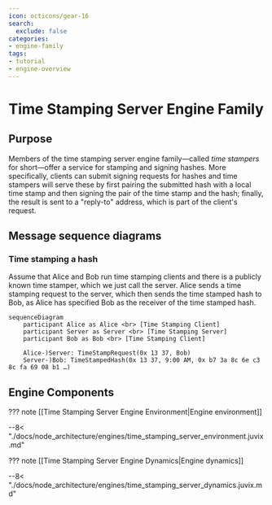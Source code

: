```yaml
--- 
icon: octicons/gear-16
search:
  exclude: false
categories:
- engine-family 
tags:
- tutorial
- engine-overview
---
```


# Time Stamping Server Engine Family 

## Purpose 

Members of the time stamping server engine family<!---
--->—called _time stampers_ for short—<!---
--->offer a service for stamping and signing hashes.
More specifically, 
clients can submit signing requests for hashes
and time stampers will serve these by 
first pairing the submitted hash with a local time stamp
and then signing the pair of the time stamp and the hash;
finally, 
the result is sent to a "reply-to" address,
which is part of the client's request. 

## Message sequence diagrams 

### Time stamping a hash

Assume that Alice and Bob run time stamping clients
and there is a publicly known time stamper,
which we just call the server.
Alice sends a time stamping request to the server,
which then sends the time stamped hash to Bob,
as Alice has specified Bob as the receiver of the time stamped hash.

```mermaid
sequenceDiagram
    participant Alice as Alice <br> [Time Stamping Client]
    participant Server as Server <br> [Time Stamping Server]
    participant Bob as Bob <br> [Time Stamping Client]

    Alice-)Server: TimeStampRequest(0x 13 37, Bob)
    Server-)Bob: TimeStampedHash(0x 13 37, 9:00 AM, 0x b7 3a 8c 6e c3 8c fa 69 08 b1 …)
```

## Engine Components 

??? note [[Time Stamping Server Engine Environment|Engine environment]] 

    
   --8< "./docs/node_architecture/engines/time_stamping_server_environment.juvix.md"

??? note [[Time Stamping Server Engine Dynamics|Engine dynamics]] 

   --8< "./docs/node_architecture/engines/time_stamping_server_dynamics.juvix.md"
